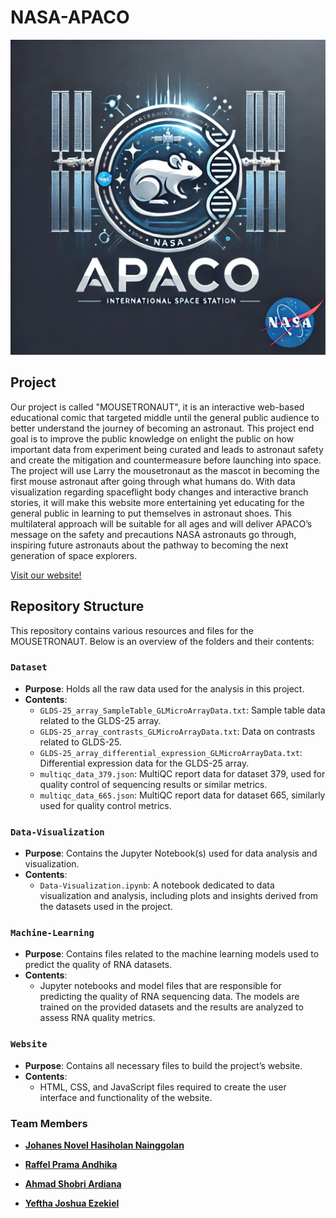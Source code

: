 # NASA-APACO

<div align="center">
  <img src="https://github.com/ArkZ10/NASA-APACO/blob/main/Logo.jpg" alt="team members" width="800"/>
</div>

## Project
Our project is called "MOUSETRONAUT", it is an interactive web-based educational comic that targeted middle until the general public audience to better understand the journey of becoming an astronaut. This project end goal is to improve the public knowledge on enlight the public on how important data from experiment being curated and leads to astronaut safety and create the mitigation and countermeasure before launching into space. The project will use Larry the mousetronaut as the mascot in becoming the first mouse astronaut after going through what humans do. With data visualization regarding spaceflight body changes and interactive branch stories, it will make this website more entertaining yet educating for the general public in learning to put themselves in astronaut shoes. This multilateral approach will be suitable for all ages and will deliver APACO’s message on the safety and precautions NASA astronauts go through, inspiring future astronauts about the pathway to becoming the next generation of space explorers.

[Visit our website!](http://mousetronout.co/)

## Repository Structure

This repository contains various resources and files for the MOUSETRONAUT. Below is an overview of the folders and their contents:

### `Dataset`
- **Purpose**: Holds all the raw data used for the analysis in this project.
- **Contents**: 
  - `GLDS-25_array_SampleTable_GLMicroArrayData.txt`: Sample table data related to the GLDS-25 array.
  - `GLDS-25_array_contrasts_GLMicroArrayData.txt`: Data on contrasts related to GLDS-25.
  - `GLDS-25_array_differential_expression_GLMicroArrayData.txt`: Differential expression data for the GLDS-25 array.
  - `multiqc_data_379.json`: MultiQC report data for dataset 379, used for quality control of sequencing results or similar metrics.
  - `multiqc_data_665.json`: MultiQC report data for dataset 665, similarly used for quality control metrics.

### `Data-Visualization`
- **Purpose**: Contains the Jupyter Notebook(s) used for data analysis and visualization.
- **Contents**: 
  - `Data-Visualization.ipynb`: A notebook dedicated to data visualization and analysis, including plots and insights derived from the datasets used in the project.

### `Machine-Learning`
- **Purpose**: Contains files related to the machine learning models used to predict the quality of RNA datasets.
- **Contents**: 
  - Jupyter notebooks and model files that are responsible for predicting the quality of RNA sequencing data. The models are trained on the provided datasets and the results are analyzed to assess RNA quality metrics.

### `Website`
- **Purpose**: Contains all necessary files to build the project’s website.
- **Contents**: 
  - HTML, CSS, and JavaScript files required to create the user interface and functionality of the website.

### Team Members
- **[Johanes Novel Hasiholan Nainggolan](https://www.linkedin.com/in/johanesnovel/)**  

- **[Raffel Prama Andhika](https://www.linkedin.com/in/raffel-prama-andhika-24206a149/)**  

- **[Ahmad Shobri Ardiana](https://www.linkedin.com/in/ahmadshobri/)**

- **[Yeftha Joshua Ezekiel](https://www.linkedin.com/in/yefthajoshua/)**  
